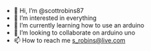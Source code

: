 - 👋 Hi, I’m @scottrobins87
- 👀 I’m interested in everything
- 🌱 I’m currently learning how to use an arduino
- 💞️ I’m looking to collaborate on arduino uno
- 📫 How to reach me s_robins@live.com

<!---
scottrobins87/scottrobins87 is a ✨ special ✨ repository because its `README.md` (this file) appears on your GitHub profile.
You can click the Preview link to take a look at your changes.
--->
